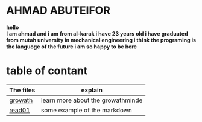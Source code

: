 # AHMAD ABUTEIFOR
**hello  
I am ahmad and i am from al-karak 
i have 23 years old i have graduated from mutah university
 in mechanical engineering i think the programing is the languoge of the future
i am so happy to be here**


# table of contant
The files | explain 
------------ | -------------
[growath](https://ahmad-abuteifor.github.io/reading-notes/growth)  |learn more about the growathminde 
[read01](https://ahmad-abuteifor.github.io/reading-notes/read01)  |some example of the markdown